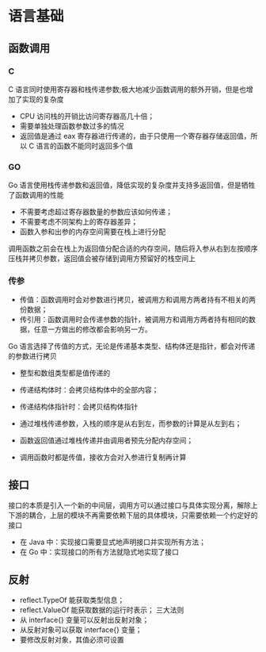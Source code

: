 # 语言基础
## 函数调用
### C
C 语言同时使用寄存器和栈传递参数;极大地减少函数调用的额外开销，但是也增加了实现的复杂度
* CPU 访问栈的开销比访问寄存器高几十倍；
* 需要单独处理函数参数过多的情况
* 返回值是通过 eax 寄存器进行传递的，由于只使用一个寄存器存储返回值，所以 C 语言的函数不能同时返回多个值

### GO
Go 语言使用栈传递参数和返回值，降低实现的复杂度并支持多返回值，但是牺牲了函数调用的性能
* 不需要考虑超过寄存器数量的参数应该如何传递；
* 不需要考虑不同架构上的寄存器差异；
* 函数入参和出参的内存空间需要在栈上进行分配

调用函数之前会在栈上为返回值分配合适的内存空间，随后将入参从右到左按顺序压栈并拷贝参数，返回值会被存储到调用方预留好的栈空间上

### 传参
* 传值：函数调用时会对参数进行拷贝，被调用方和调用方两者持有不相关的两份数据；
* 传引用：函数调用时会传递参数的指针，被调用方和调用方两者持有相同的数据，任意一方做出的修改都会影响另一方。

Go 语言选择了传值的方式，无论是传递基本类型、结构体还是指针，都会对传递的参数进行拷贝
* 整型和数组类型都是值传递的
* 传递结构体时：会拷贝结构体中的全部内容；
* 传递结构体指针时：会拷贝结构体指针

* 通过堆栈传递参数，入栈的顺序是从右到左，而参数的计算是从左到右；
* 函数返回值通过堆栈传递并由调用者预先分配内存空间；
* 调用函数时都是传值，接收方会对入参进行复制再计算
## 接口
接口的本质是引入一个新的中间层，调用方可以通过接口与具体实现分离，解除上下游的耦合，上层的模块不再需要依赖下层的具体模块，只需要依赖一个约定好的接口
* 在 Java 中：实现接口需要显式地声明接口并实现所有方法；
* 在 Go 中：实现接口的所有方法就隐式地实现了接口
## 反射
* reflect.TypeOf 能获取类型信息；
* reflect.ValueOf 能获取数据的运行时表示；
三大法则
* 从 interface{} 变量可以反射出反射对象；
* 从反射对象可以获取 interface{} 变量；
* 要修改反射对象，其值必须可设置
